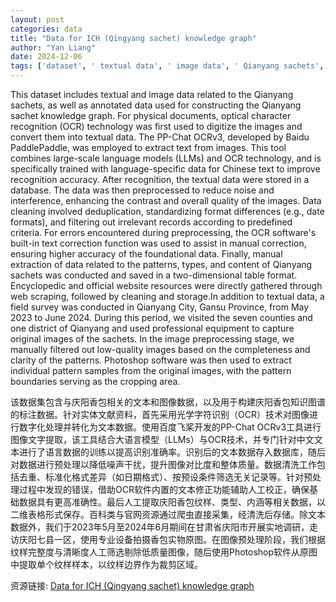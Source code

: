 ```yaml
---
layout: post
categories: data
title: "Data for ICH (Qingyang sachet) knowledge graph"
author: "Yan Liang"
date: 2024-12-06
tags: ['dataset', ' textual data', ' image data', ' Qianyang sachets', ' annotated data', ' knowledge graph', ' OCR technology', ' PP-Chat OCRv3', ' Baidu PaddlePaddle', ' large-scale language models', ' LLMs', ' Chinese text', ' database', ' preprocessing', ' noise reduction', ' image contrast', ' data cleaning', ' deduplication', ' format standardization', ' filtering', ' text correction', ' manual correction', ' patterns', ' types', ' content', ' two-dimensional table', ' encyclopedic resources', ' official website', ' web scraping', ' field survey', ' Qianyang City', ' Gansu Province', ' counties', ' district', ' professional equipment', ' original images', ' image preprocessing', ' Photoshop', ' pattern samples', ' cropping area']
---
```


This dataset includes textual and image data related to the Qianyang sachets, as well as annotated data used for constructing the Qianyang sachet knowledge graph. For physical documents, optical character recognition (OCR) technology was first used to digitize the images and convert them into textual data. The PP-Chat OCRv3, developed by Baidu PaddlePaddle, was employed to extract text from images. This tool combines large-scale language models (LLMs) and OCR technology, and is specifically trained with language-specific data for Chinese text to improve recognition accuracy. After recognition, the textual data were stored in a database. The data was then preprocessed to reduce noise and interference, enhancing the contrast and overall quality of the images. Data cleaning involved deduplication, standardizing format differences (e.g., date formats), and filtering out irrelevant records according to predefined criteria. For errors encountered during preprocessing, the OCR software's built-in text correction function was used to assist in manual correction, ensuring higher accuracy of the foundational data. Finally, manual extraction of data related to the patterns, types, and content of Qianyang sachets was conducted and saved in a two-dimensional table format. Encyclopedic and official website resources were directly gathered through web scraping, followed by cleaning and storage.In addition to textual data, a field survey was conducted in Qianyang City, Gansu Province, from May 2023 to June 2024. During this period, we visited the seven counties and one district of Qianyang and used professional equipment to capture original images of the sachets. In the image preprocessing stage, we manually filtered out low-quality images based on the completeness and clarity of the patterns. Photoshop software was then used to extract individual pattern samples from the original images, with the pattern boundaries serving as the cropping area.

该数据集包含与庆阳香包相关的文本和图像数据，以及用于构建庆阳香包知识图谱的标注数据。针对实体文献资料，首先采用光学字符识别（OCR）技术对图像进行数字化处理并转化为文本数据。使用百度飞桨开发的PP-Chat OCRv3工具进行图像文字提取，该工具结合大语言模型（LLMs）与OCR技术，并专门针对中文文本进行了语言数据的训练以提高识别准确率。识别后的文本数据存入数据库，随后对数据进行预处理以降低噪声干扰，提升图像对比度和整体质量。数据清洗工作包括去重、标准化格式差异（如日期格式）、按预设条件筛选无关记录等。针对预处理过程中发现的错误，借助OCR软件内置的文本修正功能辅助人工校正，确保基础数据具有更高准确性。最后人工提取庆阳香包纹样、类型、内涵等相关数据，以二维表格形式保存。百科类与官网资源通过爬虫直接采集，经清洗后存储。除文本数据外，我们于2023年5月至2024年6月期间在甘肃省庆阳市开展实地调研，走访庆阳七县一区，使用专业设备拍摄香包实物原图。在图像预处理阶段，我们根据纹样完整度与清晰度人工筛选剔除低质量图像，随后使用Photoshop软件从原图中提取单个纹样样本，以纹样边界作为裁剪区域。

资源链接: [Data for ICH (Qingyang sachet) knowledge graph](https://doi.org/10.57760/sciencedb.18119)
